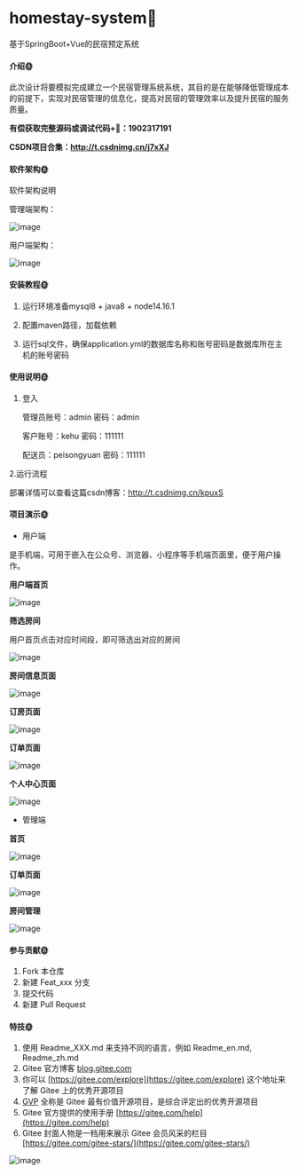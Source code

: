 # homestay-system🎂
基于SpringBoot+Vue的民宿预定系统

#### 介绍🌞
此次设计将要模拟完成建立一个民宿管理系统系统，其目的是在能够降低管理成本的前提下，实现对民宿管理的信息化，提高对民宿的管理效率以及提升民宿的服务质量。


**有偿获取完整源码或调试代码+🐧：1902317191**

**CSDN项目合集：http://t.csdnimg.cn/j7xXJ**

#### 软件架构🌞

软件架构说明

管理端架构：

![image](https://github.com/luooin/homestay-system/assets/85004172/80da6869-119d-4002-acc3-cc96442f065e)

用户端架构：

![image](https://github.com/luooin/homestay-system/assets/85004172/8b3b4270-bce1-44ca-ab70-6529dafd0557)


#### 安装教程🌞

1. 运行环境准备mysql8 + java8 + node14.16.1

2. 配置maven路径，加载依赖

3. 运行sql文件，确保application.yml的数据库名称和账号密码是数据库所在主机的账号密码

#### 使用说明🌞

1. 登入

   管理员账号：admin	密码：admin

   客户账号：kehu	密码：111111

   配送员：peisongyuan 密码：111111

2.运行流程



部署详情可以查看这篇csdn博客：http://t.csdnimg.cn/kpuxS

#### 项目演示🌞

+ 用户端

是手机端，可用于嵌入在公众号、浏览器、小程序等手机端页面里，便于用户操作。

**用户端首页**

![image](https://github.com/luooin/homestay-system/assets/85004172/27a70d99-2efe-4959-8b40-35ab68832226)

**筛选房间**

用户首页点击对应时间段，即可筛选出对应的房间

![image](https://github.com/luooin/homestay-system/assets/85004172/ff7098d2-acc7-4534-8d0d-99dca9ebfbc6)

**房间信息页面**

![image](https://github.com/luooin/homestay-system/assets/85004172/d4372209-b7ed-4388-b109-e819e84c427a)

**订房页面**

![image](https://github.com/luooin/homestay-system/assets/85004172/e0a0881c-4120-4ac8-8e75-c4171393577c)


**订单页面**

![image](https://github.com/luooin/homestay-system/assets/85004172/888c8811-83de-4501-8be0-d0874773f914)

**个人中心页面**

![image](https://github.com/luooin/homestay-system/assets/85004172/47622918-4fea-49cd-96b4-d9998c464fc2)


+ 管理端

**首页**

![image](https://github.com/luooin/homestay-system/assets/85004172/c4714fe2-7330-45a2-9990-a734585bef23)

**订单页面**

![image](https://github.com/luooin/homestay-system/assets/85004172/ba9a5631-c228-46de-bf43-de357782791c)

**房间管理**

![image](https://github.com/luooin/homestay-system/assets/85004172/ef731900-3026-4231-b759-8e4cf21b241d)


#### 参与贡献🌞

1.  Fork 本仓库
2.  新建 Feat_xxx 分支
3.  提交代码
4.  新建 Pull Request


#### 特技🌞

1.  使用 Readme\_XXX.md 来支持不同的语言，例如 Readme\_en.md, Readme\_zh.md
2.  Gitee 官方博客 [blog.gitee.com](https://blog.gitee.com)
3.  你可以 [https://gitee.com/explore](https://gitee.com/explore) 这个地址来了解 Gitee 上的优秀开源项目
4.  [GVP](https://gitee.com/gvp) 全称是 Gitee 最有价值开源项目，是综合评定出的优秀开源项目
5.  Gitee 官方提供的使用手册 [https://gitee.com/help](https://gitee.com/help)
6.  Gitee 封面人物是一档用来展示 Gitee 会员风采的栏目 [https://gitee.com/gitee-stars/](https://gitee.com/gitee-stars/)



![image](https://github.com/luooin/homestay-system/assets/85004172/4159654f-6d66-4fe9-8004-c708e578a3aa)

